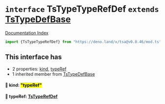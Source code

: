 # `interface` TsTypeTypeRefDef `extends` [TsTypeDefBase](../private.interface.TsTypeDefBase/README.md)

[Documentation Index](../README.md)

```ts
import {TsTypeTypeRefDef} from "https://deno.land/x/tsa@v0.0.46/mod.ts"
```

## This interface has

- 2 properties:
[kind](#-kind-typeref),
[typeRef](#-typeref-tstyperefdef)
- 1 inherited member from [TsTypeDefBase](../private.interface.TsTypeDefBase/README.md)


#### 📄 kind: <mark>"typeRef"</mark>



#### 📄 typeRef: [TsTypeRefDef](../interface.TsTypeRefDef/README.md)



